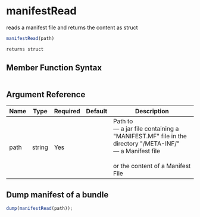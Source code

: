 # manifestRead

reads a manifest file and returns the content as struct

```javascript
manifestRead(path)
```

```javascript
returns struct
```

## Member Function Syntax

```javascript

```

## Argument Reference

| Name | Type | Required | Default | Description |
| --- | --- | --- | --- | --- |
| path | string | Yes |  | Path to<br />— a jar file containing a "MANIFEST.MF" file in the directory "/META-INF/"<br />— a Manifest file<br /><br />or the content of a Manifest File |

## Dump manifest of a bundle

```javascript
dump(manifestRead(path));
```
